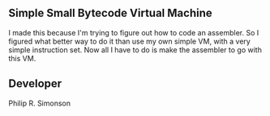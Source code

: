 ## Simple Small Bytecode Virtual Machine

I made this because I'm trying to figure out how to code an assembler. So I figured what better way to do it than use my own simple VM, with a very simple instruction set. Now all I have to do is make the assembler to go with this VM.

## Developer

Philip R. Simonson
